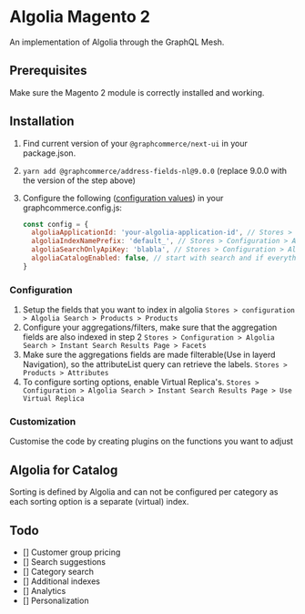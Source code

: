 # Algolia Magento 2

An implementation of Algolia through the GraphQL Mesh.

## Prerequisites

Make sure the Magento 2 module is correctly installed and working.

## Installation

1. Find current version of your `@graphcommerce/next-ui` in your package.json.
2. `yarn add @graphcommerce/address-fields-nl@9.0.0` (replace 9.0.0 with the
   version of the step above)
3. Configure the following ([configuration values](./Config.graphqls)) in your
   graphcommerce.config.js:

   ```js
   const config = {
     algoliaApplicationId: 'your-algolia-application-id', // Stores > Configuration > Algolia Search > Credentials and Basic Setup > Application ID
     algoliaIndexNamePrefix: 'default_', // Stores > Configuration > Algolia Search > Credentials and Basic Setup > Index name prefix
     algoliaSearchOnlyApiKey: 'blabla', // Stores > Configuration > Algolia Search > Credentials and Basic Setup > Search-only (public) API key
     algoliaCatalogEnabled: false, // start with search and if everything works as expected, you can move on to the catalog.
   }
   ```

### Configuration

1. Setup the fields that you want to index in algolia
   `Stores > configuration > Algolia Search > Products > Products`
2. Configure your aggregations/filters, make sure that the aggregation fields
   are also indexed in step 2
   `Stores > Configuration > Algolia Search > Instant Search Results Page > Facets`
3. Make sure the aggregations fields are made filterable(Use in layerd
   Navigation), so the attributeList query can retrieve the labels.
   `Stores > Products > Attributes`
4. To configure sorting options, enable Virtual Replica's.
   `Stores > Configuration > Algolia Search > Instant Search Results Page > Use Virtual Replica`

### Customization

Customise the code by creating plugins on the functions you want to adjust

## Algolia for Catalog

Sorting is defined by Algolia and can not be configured per category as each
sorting option is a separate (virtual) index.

## Todo

- [] Customer group pricing
- [] Search suggestions
- [] Category search
- [] Additional indexes
- [] Analytics
- [] Personalization
